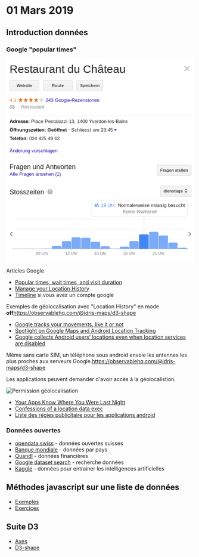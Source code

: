 # 01 Mars 2019

## Introduction données

### Google "popular times"

![Popular times](https://github.com/idris-maps/heig-datavis-2019/blob/master/20190308-intro-data/img/popular_times.png)

Articles Google

* [Popular times, wait times, and visit duration](https://support.google.com/business/answer/6263531?hl=en)
* [Manage your Location History](https://support.google.com/accounts/answer/3118687?hl=en)
* [Timeline](https://www.google.com/maps/timeline) si vous avez un compte google

Exemples de géolocalisation avec "Location History" en mode **off**https://observablehq.com/@idris-maps/d3-shape

* [Google tracks your movements, like it or not](https://apnews.com/828aefab64d4411bac257a07c1af0ecb)
* [Spotlight on Google Maps and Android Location Tracking](https://rise.cs.berkeley.edu/blog/the-right-to-not-be-tracked-a-spotlight-on-google-maps-and-android-location-tracking/)
* [Google collects Android users’ locations even when location services are disabled](https://qz.com/1131515/google-collects-android-users-locations-even-when-location-services-are-disabled/)

Même sans carte SIM, un téléphone sous android envoie les antennes les plus proches aux serveurs Google.https://observablehq.com/@idris-maps/d3-shape

Les applications peuvent demander d'avoir accès à la géolocalistion.

![Permission géolocalisation](http://i.stack.imgur.com/AiKMH.jpg)

* [Your Apps Know Where You Were Last Night](https://www.nytimes.com/interactive/2018/12/10/business/location-data-privacy-apps.html)
* [Confessions of a location data exec](https://digiday.com/marketing/confessions-location-data-exec/)
* [Liste des régies publicitaire pour les applications android](https://www.appbrain.com/stats/libraries/ad-networks)

### Données ouvertes

* [opendata.swiss](https://opendata.swiss/fr/) - données ouvertes suisses
* [Banque mondiale](https://datacatalog.worldbank.org/) - données par pays
* [Quandl](https://www.quandl.com/search) - données financières
* [Google dataset search](https://toolbox.google.com/datasetsearch) - recherche données
* [Kaggle](https://www.kaggle.com/datasets) - données pour entrainer les intelligences artificielles

## Méthodes javascript sur une liste de données

* [Exemples](https://observablehq.com/@idris-maps/methodes-sur-une-liste-array)
* [Exercices](https://github.com/idris-maps/heig-datavis-2019/blob/master/20190308-intro-data/exercice_listes)

## Suite D3

* [Axes](https://observablehq.com/@idris-maps/d3-definir-les-axes)
* [D3-shape](https://observablehq.com/@idris-maps/d3-shape)